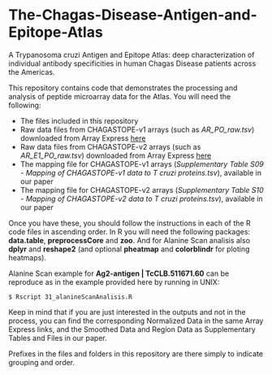 # The-Chagas-Disease-Antigen-and-Epitope-Atlas
A Trypanosoma cruzi Antigen and Epitope Atlas: deep characterization of individual antibody specificities in human Chagas Disease patients across the Americas.

This repository contains code that demonstrates the processing and analysis of peptide microarray data for the Atlas. You will need the following:

* The files included in this repository
* Raw data files from CHAGASTOPE-v1 arrays (such as *AR_PO_raw.tsv*) downloaded from Array Express [here](https://www.ebi.ac.uk/arrayexpress/experiments/E-MTAB-11651/)
* Raw data files from CHAGASTOPE-v2 arrays (such as *AR_E1_PO_raw.tsv*) downloaded from Array Express [here](https://www.ebi.ac.uk/arrayexpress/experiments/E-MTAB-11655/)
* The mapping file for CHAGASTOPE-v1 arrays (*Supplementary Table S09 - Mapping of CHAGASTOPE-v1 data to T cruzi proteins.tsv*), available in our paper
* The mapping file for CHAGASTOPE-v2 arrays (*Supplementary Table S10 - Mapping of CHAGASTOPE-v2 data to T cruzi proteins.tsv*), available in our paper

Once you have these, you should follow the instructions in each of the R code files in ascending order. In R you will need the following packages: **data.table**, 
**preprocessCore** and **zoo**. And for Alanine Scan analisis also **dplyr** and **reshape2** (and optional **pheatmap** and **colorblindr** for ploting heatmaps). 

Alanine Scan example for **Ag2-antigen | TcCLB.511671.60** can be reproduce as in the example provided here by running in UNIX:
```
$ Rscript 31_alanineScanAnalisis.R
```

Keep in mind that if you are just interested in the outputs and not in the process, you can find the corresponding Normalized Data in the same Array Express links, and the Smoothed Data and Region Data as Supplementary Tables and Files in our paper.

Prefixes in the files and folders in this repository are there simply to indicate grouping and order.

